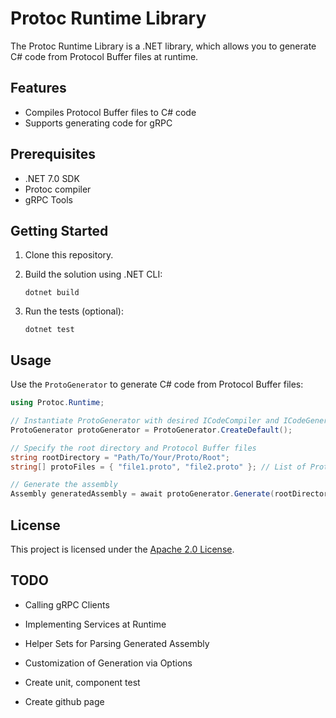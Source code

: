 # Protoc Runtime Library

The Protoc Runtime Library is a .NET library, which allows you to generate C# code from Protocol Buffer files at runtime.

## Features

- Compiles Protocol Buffer files to C# code
- Supports generating code for gRPC

## Prerequisites

- .NET 7.0 SDK
- Protoc compiler
- gRPC Tools

## Getting Started

1. Clone this repository.

2. Build the solution using .NET CLI:
   ```
   dotnet build
   ```

3. Run the tests (optional):
   ```
   dotnet test
   ```

## Usage

Use the `ProtoGenerator` to generate C# code from Protocol Buffer files:

```csharp
using Protoc.Runtime;

// Instantiate ProtoGenerator with desired ICodeCompiler and ICodeGenerator implementations
ProtoGenerator protoGenerator = ProtoGenerator.CreateDefault();

// Specify the root directory and Protocol Buffer files
string rootDirectory = "Path/To/Your/Proto/Root";
string[] protoFiles = { "file1.proto", "file2.proto" }; // List of Protocol Buffer files

// Generate the assembly
Assembly generatedAssembly = await protoGenerator.Generate(rootDirectory, protoFiles);
```

## License

This project is licensed under the [Apache 2.0 License](LICENSE).

## TODO

* Calling gRPC Clients

* Implementing Services at Runtime

* Helper Sets for Parsing Generated Assembly

* Customization of Generation via Options

* Create unit, component test

* Create github page
